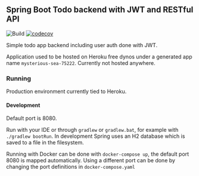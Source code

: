 ## Spring Boot Todo backend with JWT and RESTful API

![Build](https://github.com/mtuomiko/spring-todo-backend/actions/workflows/deployment.yml/badge.svg)
[![codecov](https://codecov.io/gh/mtuomiko/spring-todo-backend/branch/main/graph/badge.svg?token=9Q7TOWDLU8)](https://codecov.io/gh/mtuomiko/spring-todo-backend)

Simple todo app backend including user auth done with JWT.

Application used to be hosted on Heroku free dynos under a generated app name `mysterious-sea-75222`. Currently not hosted anywhere.

### Running

Production environment currently tied to Heroku.

#### Development

Default port is 8080. 

Run with your IDE or through `gradlew` or `gradlew.bat`, for example with `./gradlew bootRun`. In development Spring uses an H2 database which is saved to a file in the filesystem. 

Running with Docker can be done with `docker-compose up`, the default port 8080 is mapped automatically. Using a different port can be done by changing the port definitions in `docker-compose.yaml`
